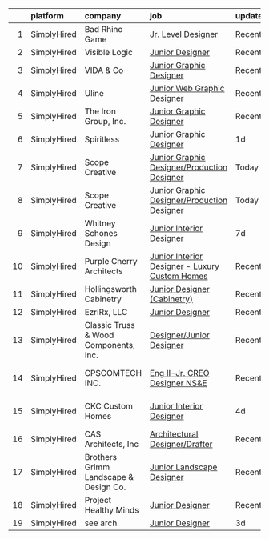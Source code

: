 

|    | platform    | company                               | job                                                                                                                                                        | update_time   | location             |
|---:|:------------|:--------------------------------------|:-----------------------------------------------------------------------------------------------------------------------------------------------------------|:--------------|:---------------------|
|  1 | SimplyHired | Bad Rhino Game                        | [Jr. Level Designer](https://www.simplyhired.com/job/3ej1FRjYwyAEjSHtafOh79pACCJ1aryV_O-jtaeotnBQQbZ0UhnmoA?q=junior+designer)                             | Recently      | Remote               |
|  2 | SimplyHired | Visible Logic                         | [Junior Designer](https://www.simplyhired.com/job/o2W2V22tKeMATIvK_uDu8QNht9178kffkGYX_k7SK847Y_yZ0Etiyw?q=junior+designer)                                | Recently      | Remote               |
|  3 | SimplyHired | VIDA & Co                             | [Junior Graphic Designer](https://www.simplyhired.com/job/MFPj8k072KQoOklLnzZX62SSDUt874VJvAIMYe7BV9YcLgG-2mzfvA?q=junior+designer)                        | Recently      | Remote               |
|  4 | SimplyHired | Uline                                 | [Junior Web Graphic Designer](https://www.simplyhired.com/job/nyLcyojSgpeXiCE8AwPi0NaBb8mSc-pc-k7s7qVzEVf_aHy-d748UA?q=junior+designer)                    | Recently      | Pleasant Prairie, WI |
|  5 | SimplyHired | The Iron Group, Inc.                  | [Junior Graphic Designer](https://www.simplyhired.com/job/0fD-xH-DY7CCsxZ8HeXqcFFSMJVcKQkdKhqPW9ZGXxE1g1OTTpQdhg?q=junior+designer)                        | Recently      | Remote               |
|  6 | SimplyHired | Spiritless                            | [Junior Graphic Designer](https://www.simplyhired.com/job/6aLetl50vOSbJlliwvWF8j1NcCP3p5QyGLdMPKVYiv1yIYR4-NRNeQ?q=junior+designer)                        | 1d            | Austin, TX           |
|  7 | SimplyHired | Scope Creative                        | [Junior Graphic Designer/Production Designer](https://www.simplyhired.com/job/evYHmsxGtB8DTA_Kp0vzruLdEzaK7GjXzEJVrxdl6ekdbn1ww4ku7Q?q=junior+designer)    | Today         | Remote               |
|  8 | SimplyHired | Scope Creative                        | [Junior Graphic Designer/Production Designer](https://www.simplyhired.com/job/evYHmsxGtB8DTA_Kp0vzruLdEzaK7GjXzEJVrxdl6ekdbn1ww4ku7Q?q=junior+designer)    | Today         | Remote               |
|  9 | SimplyHired | Whitney Schones Design                | [Junior Interior Designer](https://www.simplyhired.com/job/uW17TOFUyaytw2UFXkkicsvKRDQxUPdEEOfbDYiPrv0-N8U-ei8Frw?q=junior+designer)                       | 7d            | San Antonio, TX      |
| 10 | SimplyHired | Purple Cherry Architects              | [Junior Interior Designer - Luxury Custom Homes](https://www.simplyhired.com/job/SvAoJbZxgcFwF-Ki-Ono8CmRZfUdaHbG6hd8-145sKIFM11v6GH4Lg?q=junior+designer) | Recently      | Annapolis, MD        |
| 11 | SimplyHired | Hollingsworth Cabinetry               | [Junior Designer (Cabinetry)](https://www.simplyhired.com/job/XjA1yIQFLAnzPuY03ZM10WjTM4g0BUx1Uhbb2tlNYaDuR2AA6OiF8g?q=junior+designer)                    | Recently      | Castle Hayne, NC     |
| 12 | SimplyHired | EzriRx, LLC                           | [Junior Designer](https://www.simplyhired.com/job/1knJ8YHFKokFN5PYbYkh1RdC0beohgmol5V9xV95C2cCb0B1AxM7YQ?q=junior+designer)                                | Recently      | Remote               |
| 13 | SimplyHired | Classic Truss & Wood Components, Inc. | [Designer/Junior Designer](https://www.simplyhired.com/job/FGqsakCnujAqK9zJ0Rb0LjxcM6RXSGOEWIGiN4Zx0Ovay5aTpq7k7Q?q=junior+designer)                       | Recently      | Clarksville, IN      |
| 14 | SimplyHired | CPSCOMTECH INC.                       | [Eng II-Jr. CREO Designer NS&E](https://www.simplyhired.com/job/-Ntg8IjIAzV_emUtbEF_nCN1J_FFv4iW3OVwpuk6L6x_FMmFfmlFyQ?q=junior+designer)                  | Recently      | Cape Canaveral, FL   |
| 15 | SimplyHired | CKC Custom Homes                      | [Junior Interior Designer](https://www.simplyhired.com/job/XLnWHLOcGnyiq98sVlcpAi8rPIZUi3K8O0yR7ZlFY9xV8pafXseF-w?q=junior+designer)                       | 4d            | San Antonio, TX      |
| 16 | SimplyHired | CAS Architects, Inc                   | [Architectural Designer/Drafter](https://www.simplyhired.com/job/JwRbg44VbkBjGuD5hKITxfb-AKrFfh4QWaKtoAq1tM3HSnuwoSLeWw?q=junior+designer)                 | Recently      | Mountain View, CA    |
| 17 | SimplyHired | Brothers Grimm Landscape & Design Co. | [Junior Landscape Designer](https://www.simplyhired.com/job/_6RzTJ8-alNsJaTRTD3xwrQ6O2EDdC4KBEzk8C_Mb0RsfBl-d6GMIw?q=junior+designer)                      | Recently      | Akron, OH            |
| 18 | SimplyHired | Project Healthy Minds                 | [Junior Designer](https://www.simplyhired.com/job/2Gi76T-wr8RSdfSGfu3-nkcaCvwpSY0dJsDqeq_Lv1VO4vtt5M1dLw?q=junior+designer)                                | Recently      | New York, NY         |
| 19 | SimplyHired | see arch.                             | [Junior Designer](https://www.simplyhired.com/job/ag9sEBXm0nxS0r6l25REGVSNkGO_yRFwmnBghGQhe2oUr5Z0TRct0Q?q=junior+designer)                                | 3d            | Remote               |